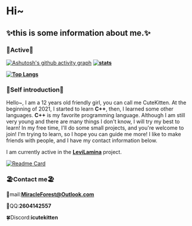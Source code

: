 # Hi~

## ✨this is some information about me.✨

### **🍰Active🍰**

[![Ashutosh's github activity graph](https://github-readme-activity-graph.vercel.app/graph?username=Lovelylavender4&bg_color=fee1f1&color=1b2223&line=6be6ff&point=fdff94&area=true&hide_border=true)](https://github.com/ashutosh00710/github-readme-activity-graph)
**[![stats](https://github-readme-stats.vercel.app/api?username=lovelylavender4&count_private=true&show_icons=true)](https://github.com/Lovelylavender4)**

**[![Top Langs](https://github-readme-stats.vercel.app/api/top-langs/?username=Lovelylavender4)](https://github.com/Lovelylavender4)**

### **🌼Self introduction🌼**

Hello~, I am a 12 years old friendly girl, you can call me CuteKitten. At the beginning of 2021, I started to learn **C++**, then, I learned some other languages. **C++** is my favorite programming language. Although I am still very young and there are many things I don't know, I will try my best to learn! In my free time, I'll do some small projects, and you're welcome to join! I'm trying to learn, so I hope you can guide me more! I like to make friends with people, and I have my contact information below.

I am currently active in the **[LeviLamina](https://github.com/LiteLDev/LeviLamina)** project.

[![Readme Card](https://github-readme-stats.vercel.app/api/pin/?username=LiteLDev&repo=LeviLamina)](https://github.com/LiteLDev/LeviLamina)

### **🏖️Contact me🏖️**

🌸mail:**<MiracleForest@Outlook.com>**

🌴QQ:**2604142557**

🍀Discord:**icutekitten**
